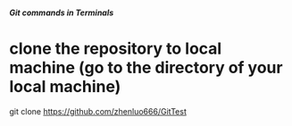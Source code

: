 ##### Git commands in Terminals #####
# clone the repository to local machine (go to the directory of your local machine)
git clone https://github.com/zhenluo666/GitTest

